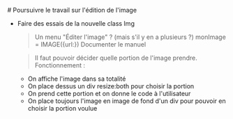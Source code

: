 *#* Poursuivre le travail sur l'édition de l'image


* Faire des essais de la nouvelle class Img
  > Un menu "Éditer l'image" ? (mais s'il y en a plusieurs ?)
  > monImage = IMAGE({url:<url>})
  > Documenter le manuel
  
  > Il faut pouvoir décider quelle portion de l'image prendre.
    Fonctionnement :
    - On affiche l'image dans sa totalité
    - On place dessus un div resize:both pour choisir la portion
    - On prend cette portion et on donne le code à l'utilisateur
    - On place toujours l'image en image de fond d'un div pour
      pouvoir en choisir la portion voulue
    
